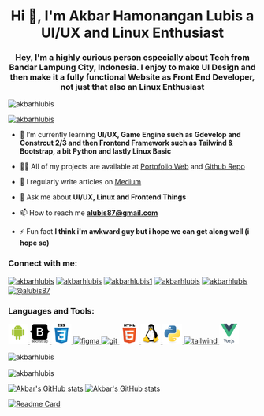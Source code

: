 <h1 align="center">Hi 👋, I'm Akbar Hamonangan Lubis a UI/UX and Linux Enthusiast </h1>
<h3 align="center">Hey, I'm a highly curious person especially about Tech from Bandar Lampung City, Indonesia. I enjoy to make UI Design and then make it a fully functional Website as Front End Developer, not just that also an Linux Enthusiast</h3>

<p align="left"> <img src="https://komarev.com/ghpvc/?username=akbarhlubis&label=Profile%20views&color=ff8080&style=flat-square" alt="akbarhlubis" /> </p>

<p align="left"> <a href="https://github.com/akbarhlubis/github-profile-trophy"><img src="https://github-profile-trophy.vercel.app/?username=akbarhlubis" alt="akbarhlubis" /></a> </p>


- 🌱 I’m currently learning **UI/UX, Game Engine such as Gdevelop and Constrcut 2/3 and then Frontend Framework such as Tailwind & Bootstrap, a bit Python and lastly Linux Basic**

- 👨‍💻 All of my projects are available at [Portofolio Web](https://akbarhlubis-page.vercel.app/) and [Github Repo](https://github.com/akbarhlubis?tab=repositories)

- 📝 I regularly write articles on [Medium](https://medium.com/@akbarhlubis)

- 💬 Ask me about **UI/UX, Linux and Frontend Things**

- 📫 How to reach me **alubis87@gmail.com**

- ⚡ Fun fact **I think i'm awkward guy but i hope we can get along well (i hope so)**

<h3 align="left">Connect with me:</h3>
<p align="left">
<a href="https://codepen.io/akbarhlubis" target="blank"><img align="center" src="https://raw.githubusercontent.com/rahuldkjain/github-profile-readme-generator/master/src/images/icons/Social/codepen.svg" alt="akbarhlubis" height="30" width="40" /></a>
<a href="https://linkedin.com/in/akbarhlubis" target="blank"><img align="center" src="https://raw.githubusercontent.com/rahuldkjain/github-profile-readme-generator/master/src/images/icons/Social/linked-in-alt.svg" alt="akbarhlubis" height="30" width="40" /></a>
<a href="https://instagram.com/akbarhlubis1" target="blank"><img align="center" src="https://raw.githubusercontent.com/rahuldkjain/github-profile-readme-generator/master/src/images/icons/Social/instagram.svg" alt="akbarhlubis1" height="30" width="40" /></a>
<a href="https://dribbble.com/akbarhlubis" target="blank"><img align="center" src="https://raw.githubusercontent.com/rahuldkjain/github-profile-readme-generator/master/src/images/icons/Social/dribbble.svg" alt="akbarhlubis" height="30" width="40" /></a>
<a href="https://www.behance.net/akbarhlubis" target="blank"><img align="center" src="https://raw.githubusercontent.com/rahuldkjain/github-profile-readme-generator/master/src/images/icons/Social/behance.svg" alt="akbarhlubis" height="30" width="40" /></a>
<a href="https://medium.com/@akbarhlubis" target="blank"><img align="center" src="https://raw.githubusercontent.com/rahuldkjain/github-profile-readme-generator/master/src/images/icons/Social/medium.svg" alt="@alubis87" height="30" width="40" /></a>
</p>

<h3 align="left">Languages and Tools:</h3>
<p align="left"> <a href="https://developer.android.com" target="_blank" rel="noreferrer"> <img src="https://raw.githubusercontent.com/devicons/devicon/master/icons/android/android-original-wordmark.svg" alt="android" width="40" height="40"/> </a> <a href="https://getbootstrap.com" target="_blank" rel="noreferrer"> <img src="https://raw.githubusercontent.com/devicons/devicon/master/icons/bootstrap/bootstrap-plain-wordmark.svg" alt="bootstrap" width="40" height="40"/> </a> <a href="https://www.w3schools.com/css/" target="_blank" rel="noreferrer"> <img src="https://raw.githubusercontent.com/devicons/devicon/master/icons/css3/css3-original-wordmark.svg" alt="css3" width="40" height="40"/> </a> <a href="https://www.figma.com/" target="_blank" rel="noreferrer"> <img src="https://www.vectorlogo.zone/logos/figma/figma-icon.svg" alt="figma" width="40" height="40"/> </a> <a href="https://git-scm.com/" target="_blank" rel="noreferrer"> <img src="https://www.vectorlogo.zone/logos/git-scm/git-scm-icon.svg" alt="git" width="40" height="40"/> </a> <a href="https://www.w3.org/html/" target="_blank" rel="noreferrer"> <img src="https://raw.githubusercontent.com/devicons/devicon/master/icons/html5/html5-original-wordmark.svg" alt="html5" width="40" height="40"/> </a> <a href="https://www.linux.org/" target="_blank" rel="noreferrer"> <img src="https://raw.githubusercontent.com/devicons/devicon/master/icons/linux/linux-original.svg" alt="linux" width="40" height="40"/> </a> <a href="https://www.python.org" target="_blank" rel="noreferrer"> <img src="https://raw.githubusercontent.com/devicons/devicon/master/icons/python/python-original.svg" alt="python" width="40" height="40"/> </a> <a href="https://tailwindcss.com/" target="_blank" rel="noreferrer"> <img src="https://www.vectorlogo.zone/logos/tailwindcss/tailwindcss-icon.svg" alt="tailwind" width="40" height="40"/> </a> <a href="https://vuejs.org/" target="_blank" rel="noreferrer"> <img src="https://raw.githubusercontent.com/devicons/devicon/master/icons/vuejs/vuejs-original-wordmark.svg" alt="vuejs" width="40" height="40"/> </a> </p>

<p><img align="center" src="https://github-readme-stats.vercel.app/api/top-langs?username=akbarhlubis&show_icons=true&theme=dark&locale=en&layout=compact" alt="akbarhlubis" /></p>

<p><img align="center" src="https://github-readme-streak-stats.herokuapp.com/?user=akbarhlubis&theme=dark" alt="akbarhlubis" /></p>

[![Akbar's GitHub stats](http://github-profile-summary-cards.vercel.app/api/cards/profile-details?username=akbarhlubis&theme=gruvbox)](http://github-profile-summary-cards.vercel.app/api/cards/profile-details?username=akbarhlubis&theme=gruvbox)
[![Akbar's GitHub stats](https://github-readme-stats.vercel.app/api?username=akbarhlubis&show_icons=true&theme=gruvbox)](https://github.com/akbarhlubis/github-readme-stats)

[![Readme Card](https://github-readme-stats.vercel.app/api/pin/?username=akbarhlubis&repo=akbarhlubis.github.io&theme=gruvbox)](https://github.com/akbarhlubis/akbarhlubis.github.io)
